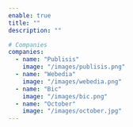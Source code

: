 ```yaml
---
enable: true
title: ""
description: ""

# Companies
companies:
  - name: "Publisis"
    image: "/images/publisis.png"
  - name: "Webedia"
    image: "/images/webedia.png"
  - name: "Bic"
    image: "/images/bic.png"
  - name: "October"
    image: "/images/october.jpg"
---
```


